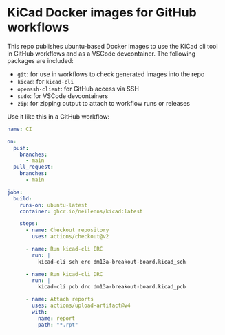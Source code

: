 # KiCad Docker images for GitHub workflows

This repo publishes ubuntu-based Docker images to use the KiCad cli tool in GitHub workflows and as a VSCode devcontainer. The following packages are included:

- `git`: for use in workflows to check generated images into the repo
- `kicad`: for `kicad-cli`
- `openssh-client`: for GitHub access via SSH
- `sudo`: for VSCode devcontainers
- `zip`: for zipping output to attach to workflow runs or releases

Use it like this in a GitHub workflow:

```yaml
name: CI

on:
  push:
    branches:
      - main
  pull_request:
    branches:
      - main

jobs:
  build:
    runs-on: ubuntu-latest
    container: ghcr.io/neilenns/kicad:latest

    steps:
      - name: Checkout repository
        uses: actions/checkout@v2

      - name: Run kicad-cli ERC
        run: |
          kicad-cli sch erc dm13a-breakout-board.kicad_sch

      - name: Run kicad-cli DRC
        run: |
          kicad-cli pcb drc dm13a-breakout-board.kicad_pcb

      - name: Attach reports
        uses: actions/upload-artifact@v4
        with:
          name: report
          path: "*.rpt"
```
